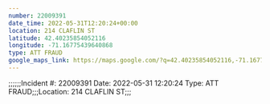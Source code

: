 ```yaml
---
number: 22009391
date_time: 2022-05-31T12:20:24+00:00
location: 214 CLAFLIN ST
latitude: 42.40235854052116
longitude: -71.16775439640868
type: ATT FRAUD
google_maps_link: https://maps.google.com/?q=42.40235854052116,-71.16775439640868
---
```


;;;;;;Incident #: 22009391  Date: 2022-05-31 12:20:24   Type: ATT FRAUD;;;Location: 214 CLAFLIN ST;;;

